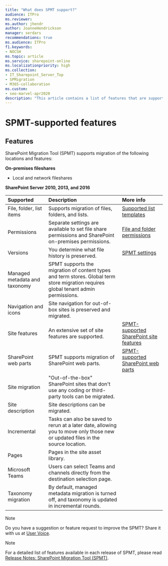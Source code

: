 ```yaml
---
title: "What does SPMT support?"
audience: ITPro
ms.reviewer: 
ms.author: jhendr
author: JoanneHendrickson
manager: serdars
recommendations: true
ms.audience: ITPro
f1.keywords:
- NOCSH
ms.topic: article
ms.service: sharepoint-online
ms.localizationpriority: high
ms.collection: 
- IT_Sharepoint_Server_Top
- SPMigration
- M365-collaboration
ms.custom:
- seo-marvel-apr2020
description: "This article contains a list of features that are supported in the SharePoint Migration Tool (SPMT)."
---
```


# SPMT-supported features


## Features
SharePoint Migration Tool (SPMT) supports migration of the following locations and features:

**On-premises fileshares**
- Local and network fileshares

**SharePoint Server 2010, 2013, and 2016**

| Supported | Description | More info |
|:-----|:-----|:-----|
|File, folder, list items|Supports migration of files, folders, and lists.|[Supported list templates](sharepoint-migration-supported-list-templates.md)|
|Permissions|Separate settings are available to set file share permissions and SharePoint on-premises permissions. |[File and folder permissions](understanding-permissions-when-migrating.md)|
|Versions|You determine what file history is preserved.|[SPMT settings](spmt-settings.md)|
|Managed metadata and taxonomy|SPMT supports the migration of content types and term stores. Global term store migration requires global tenant admin permissions.||
|Navigation and icons|Site navigation for out-of-box sites is preserved and migrated.||
|Site features|An extensive set of site features are supported.|[SPMT-supported SharePoint site features](spmt-supported-site-features.md)|
|SharePoint web parts|SPMT supports migration of SharePoint web parts.| [SPMT-supported SharePoint web parts](spmt-supported-webparts.md)|
|Site migration|"Out-of-the-box" SharePoint sites that don't use any coding or third-party tools can be migrated.||
|Site description|Site descriptions can be migrated.||
|Incremental|Tasks can also be saved to rerun at a later date, allowing you to move only those new or updated files in the source location.||
|Pages|Pages in the site asset library.||
|Microsoft Teams|Users can select Teams and channels directly from the destination selection page.||
|Taxonomy migration|By default, managed metadata migration is turned off, and taxonomy is updated in incremental rounds.||

> [!Note]
> Do you have a suggestion or feature request to improve the SPMT? Share it with us at [User Voice](https://sharepoint.uservoice.com/forums/282887-sharepoint-hybrid-or-migration-to-office365).

> [!Note]
> For a detailed list of features available in each release of SPMT, please read [Release Notes: SharePoint Migration Tool (SPMT)](new-and-improved-features-in-the-sharepoint-migration-tool.md).
